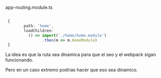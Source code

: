 app-routing.module.ts
```typescript

 {
        path: 'home',
        loadChildren: 
          () => import('./home/home.module')
                .then(m => m.HomeModule)
 }

```
La idea es que la ruta sea dinamica para que el seo y el webpack sigan funcionando.

Pero en un caso extremo podrias hacer que eso sea dinamico.